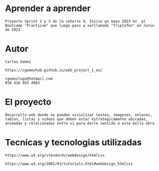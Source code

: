 # Aprender a aprender #

    Proyecto Sprint 2 y 3 de la cohorte 9, Inicio en mayo 2023 en  el Bootcamp "Practicum" que luego paso a serllamado "TripleTen" en Junio de 2023 

# Autor #

    Carlos Gomez

    https://cgomezhub.github.io/web_project_1_es/

    cgomezlugo@hotmail.com
    058 416 953 4983


# El proyecto #
    Desarrollo web donde se pueden visializar textos, imagenes, enlaces, tablas, listas y videos que deben estar estrategicamente ubicadas, animadas y relacionadas entre si para darle sentido a esta bella obra

# Tecnicas y tecnologias utilizadas #
    
    https://www.w3.org/standards/webdesign/htmlcss

    https://www.w3.org/2002/03/tutorials.html#webdesign_htmlcss








